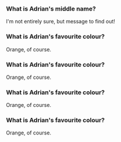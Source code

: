 ---
---

### What is Adrian's middle name?

I'm not entirely sure, but message to find out!

### What is Adrian's favourite colour?

Orange, of course.

### What is Adrian's favourite colour?

Orange, of course.

### What is Adrian's favourite colour?

Orange, of course.

### What is Adrian's favourite colour?

Orange, of course.
